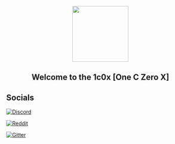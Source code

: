 <p align="center">
  <a href="https://1c0x.github.io">
    <img width="150px" src="https://cdn.discordapp.com/attachments/926176591736889385/997814846278086686/1c0x_1.gif">
  </a>
</p>
<h2 align="center">Welcome to the 1c0x [One C Zero X]</h2>


## Socials
[![Discord](https://discord.io/1c0x/badge)](https://dsc.gg/1c0x)

[![Reddit](https://img.shields.io/reddit/subreddit-subscribers/1c0x?style=flat-square)](https://www.reddit.com/r/1c0x/)

[![Gitter](https://badges.gitter.im/oneczerox/community.svg)](https://gitter.im/oneczerox/community?utm_source=badge&utm_medium=badge&utm_campaign=pr-badge)


